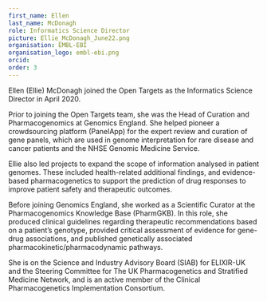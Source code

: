 ```yaml
---
first_name: Ellen
last_name: McDonagh
role: Informatics Science Director
picture: Ellie_McDonagh_June22.png
organisation: EMBL-EBI
organisation_logo: embl-ebi.png
orcid: 
order: 3
---
```


Ellen (Ellie) McDonagh joined the Open Targets as the Informatics Science Director in April 2020. 

Prior to joining the Open Targets team, she was the Head of Curation and Pharmacogenomics at Genomics England. She helped pioneer a crowdsourcing platform (PanelApp) for the expert review and curation of gene panels, which are used in genome interpretation for rare disease and cancer patients and the NHSE Genomic Medicine Service.

Ellie also led projects to expand the scope of information analysed in patient genomes. These included health-related additional findings, and evidence-based pharmacogenetics to support the prediction of drug responses to improve patient safety and therapeutic outcomes. 

Before joining Genomics England, she worked as a Scientific Curator at the Pharmacogenomics Knowledge Base (PharmGKB). In this role, she produced clinical guidelines regarding therapeutic recommendations based on a patient’s genotype, provided critical assessment of evidence for gene-drug associations, and published genetically associated pharmacokinetic/pharmacodynamic pathways. 

She is on the Science and Industry Advisory Board (SIAB) for ELIXIR-UK and the Steering Committee for The UK Pharmacogenetics and Stratified Medicine Network, and is an active member of the Clinical Pharmacogenetics Implementation Consortium.
